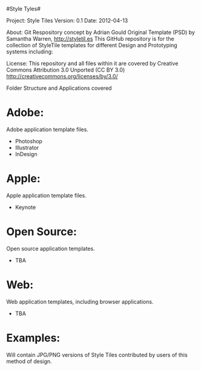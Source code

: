 #Style Tyles#

Project: Style Tiles
Version: 0.1
Date:    2012-04-13

About:   Git Respository concept by Adrian Gould
         Original Template (PSD) by Samantha Warren, http://styletil.es
         This GitHub repository is for the collection of StyleTile templates for 
         different Design and Prototyping systems including:

License: This repository and all files within it are covered by Creative Commons 
         Attribution 3.0 Unported (CC BY 3.0) http://creativecommons.org/licenses/by/3.0/

Folder Structure and Applications covered

Adobe:
======
Adobe application template files.
- Photoshop
- Illustrator
- InDesign

Apple:
======
Apple application template files.
- Keynote

Open Source:
============
Open source application templates.
- TBA

Web:
====
Web application templates, including browser applications.
- TBA

Examples:
=========
Will contain JPG/PNG versions of Style Tiles contributed by users of this
method of design.

